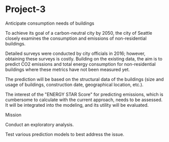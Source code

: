 # Project-3

Anticipate consumption needs of buildings

To achieve its goal of a carbon-neutral city by 2050, the city of Seattle closely examines the consumption and emissions of non-residential buildings.

Detailed surveys were conducted by city officials in 2016; however, obtaining these surveys is costly. Building on the existing data, the aim is to predict CO2 emissions and total energy consumption for non-residential buildings where these metrics have not been measured yet.

The prediction will be based on the structural data of the buildings (size and usage of buildings, construction date, geographical location, etc.).

The interest of the "ENERGY STAR Score" for predicting emissions, which is cumbersome to calculate with the current approach, needs to be assessed. It will be integrated into the modeling, and its utility will be evaluated.

Mission

Conduct an exploratory analysis.

Test various prediction models to best address the issue.
